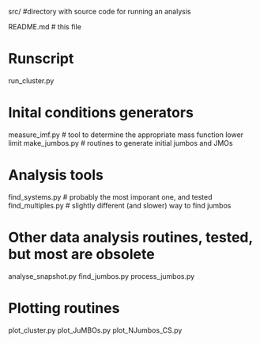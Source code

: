 src/ #directory with source code for running an analysis

README.md # this file

# Runscript
  run_cluster.py

# Inital conditions generators
  measure_imf.py # tool to determine the appropriate mass function lower limit
  make_jumbos.py # routines to generate initial jumbos and JMOs


# Analysis tools
  find_systems.py # probably the most imporant one, and tested
  find_multiples.py # slightly different (and slower) way to find jumbos

# Other data analysis routines, tested, but most are obsolete
  analyse_snapshot.py
  find_jumbos.py
  process_jumbos.py

# Plotting routines
  plot_cluster.py
  plot_JuMBOs.py
  plot_NJumbos_CS.py

